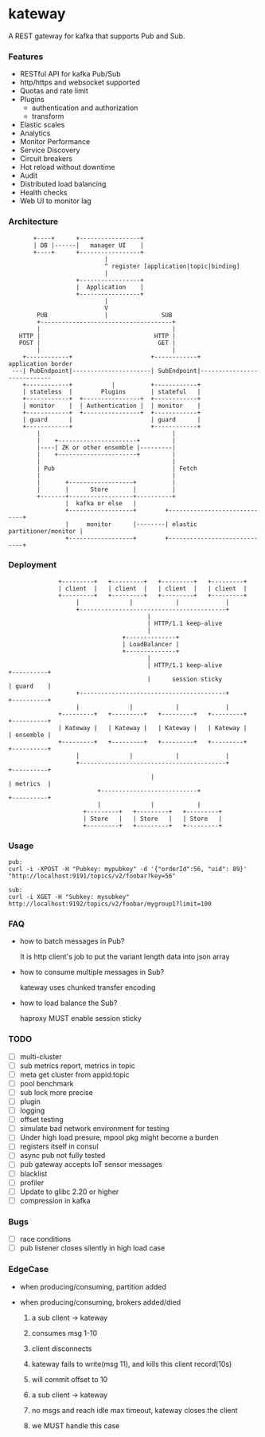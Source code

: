 # kateway

A REST gateway for kafka that supports Pub and Sub.

### Features

- RESTful API for kafka Pub/Sub
- http/https and websocket supported
- Quotas and rate limit
- Plugins
  - authentication and authorization
  - transform
- Elastic scales
- Analytics
- Monitor Performance
- Service Discovery
- Circuit breakers
- Hot reload without downtime
- Audit
- Distributed load balancing
- Health checks
- Web UI to monitor lag

### Architecture

           +----+      +-----------------+          
           | DB |------|   manager UI    |
           +----+      +-----------------+                                                  
                               |                                                           
                               ^ register [application|topic|binding]                       
                               |                                                          
                       +-----------------+                                                 
                       |  Application    |                                                
                       +-----------------+                                               
                               |                                                        
                               V                                                       
            PUB                |               SUB                                    
            +-------------------------------------+                                  
            |                                     |                                         
       HTTP |                                HTTP |                                        
       POST |                                 GET |                                       
            |                                     |                                      
        +------------+                      +------------+          application border  
     ---| PubEndpoint|----------------------| SubEndpoint|---------------------------- 
        +------------+           |          +------------+                            
        | stateless  |        Plugins       | stateful   |                           
        +------------+  +----------------+  +------------+                          
        | monitor    |  | Authentication |  | monitor    |                         
        +------------+  +----------------+  +------------+                        
        | guard      |                      | guard      |                       
        +------------+                      +------------+                      
            |                                     |    
            |    +----------------------+         |  
            |----| ZK or other ensemble |---------| 
            |    +----------------------+         |
            |                                     |    
            | Pub                                 | Fetch
            |                                     |                     
            |       +------------------+          |     
            |       |      Store       |          |    
            +-------+------------------+----------+   
                    |  kafka or else   |
                    +------------------+        +-----------------------------+
                    |     monitor      |--------| elastic partitioner/monitor |
                    +------------------+        +-----------------------------+


### Deployment

                  +---------+   +---------+   +---------+   +---------+      
                  | client  |   | client  |   | client  |   | client  |     
                  +---------+   +---------+   +---------+   +---------+    
                       |              |            |             |
                       +-----------------------------------------+        
                                           |
                                           | HTTP/1.1 keep-alive
                                           |     
                                    +--------------+
                                    | LoadBalancer |
                                    +--------------+
                                           |
                                           | HTTP/1.1 keep-alive             +----------+
                                           |      session sticky             | guard    |
                       +-----------------------------------------+           +----------+
                       |              |            |             |      
                  +---------+   +---------+   +---------+   +---------+      +----------+
                  | Kateway |   | Kateway |   | Kateway |   | Kateway |      | ensemble |
                  +---------+   +---------+   +---------+   +---------+      +----------+
                       |              |            |             |
                       +-----------------------------------------+           +----------+
                                            |                                | metrics  |
                             +---------------------------+                   +----------+
                             |              |            |             
                         +---------+   +---------+   +---------+   
                         | Store   |   | Store   |   | Store   |
                         +---------+   +---------+   +---------+   

### Usage

    pub:
    curl -i -XPOST -H "Pubkey: mypubkey" -d '{"orderId":56, "uid": 89}' "http://localhost:9191/topics/v2/foobar?key=56"

    sub:
    curl -i XGET -H "Subkey: mysubkey" http://localhost:9192/topics/v2/foobar/mygroup1?limit=100

### FAQ

- how to batch messages in Pub?

  It is http client's job to put the variant length data into json array

- how to consume multiple messages in Sub?

  kateway uses chunked transfer encoding

- how to load balance the Sub?

  haproxy MUST enable session sticky

### TODO

- [ ] multi-cluster
- [ ] sub metrics report, metrics in topic
- [ ] meta get cluster from appid:topic
- [ ] pool benchmark
- [ ] sub lock more precise 
- [ ] plugin
- [ ] logging
- [ ] offset testing
- [ ] simulate bad network environment for testing
- [ ] Under high load presure, mpool pkg might become a burden
- [ ] registers itself in consul
- [ ] async pub not fully tested
- [ ] pub gateway accepts IoT sensor messages
- [ ] blacklist
- [ ] profiler
- [ ] Update to glibc 2.20 or higher
- [ ] compression in kafka

### Bugs

- [ ] race conditions
- [ ] pub listener closes silently in high load case

### EdgeCase

- when producing/consuming, partition added
- when producing/consuming, brokers added/died

    1. a sub client -> kateway
    2. consumes msg 1-10
    3. client disconnects 
    4. kateway fails to write(msg 11), and kills this client record(10s)
    5. will commit offset to 10

    1. a sub client -> kateway
    2. no msgs and reach idle max timeout, kateway closes the client
    3. we MUST handle this case

